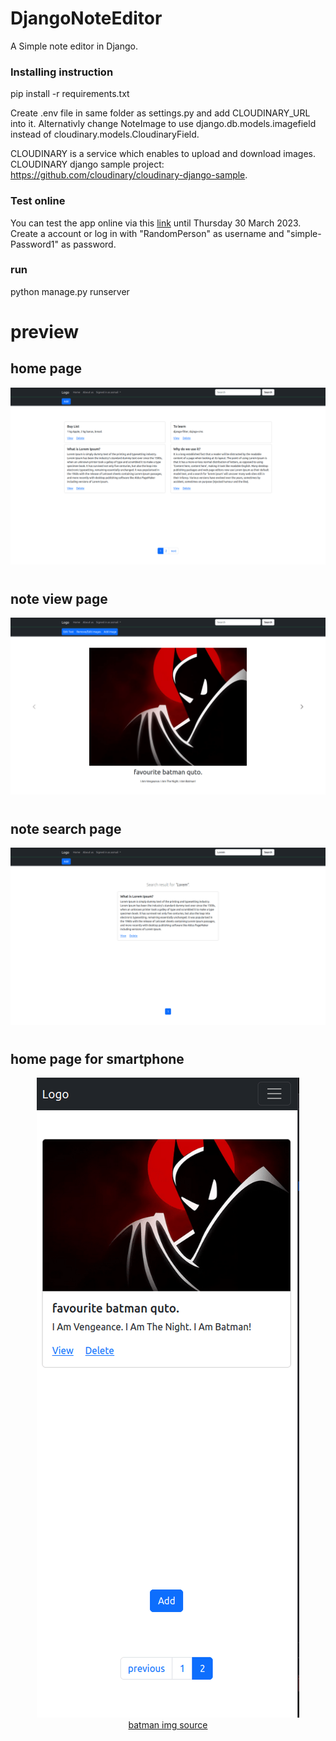 # DjangoNoteEditor

A Simple note editor in Django.

### Installing instruction

pip install -r requirements.txt

Create .env file in same folder as settings.py and add CLOUDINARY_URL into it.
Alternativly change NoteImage to use django.db.models.imagefield instead of cloudinary.models.CloudinaryField. 

CLOUDINARY is a service which enables to upload and download images.
CLOUDINARY django sample project: https://github.com/cloudinary/cloudinary-django-sample. 

### Test online
You can test the app online via this [link](http://asmail.eu.pythonanywhere.com/editor) until Thursday 30 March 2023. Create a account or log in with
"RandomPerson" as username and "simple-Password1" as password.

### run

python manage.py runserver

# preview

## home page

![](./preview_images/img1.png)

#

## note view page

![](./preview_images/img4.png)

#

## note search page

![](./preview_images/img5.png)

#

## home page for smartphone

<p align="center">
  <img src="./preview_images/img2.png"/>
  <br>
<a href ="https://www.moviezine.se/nyheter/batman-the-animated-series-fyller-25-ar"> batman img source </a>
</p>
